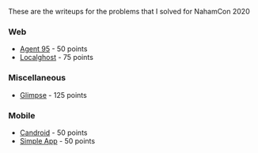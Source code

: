 These are the writeups for the problems that I solved for NahamCon 2020

### Web

* [Agent 95](agent95.md) - 50 points
* [Localghost](localghost.md) - 75 points

### Miscellaneous 

* [Glimpse](Glimpse.md) - 125 points

### Mobile

* [Candroid](candroid.md) - 50 points
* [Simple App](simpleapp.md) - 50 points